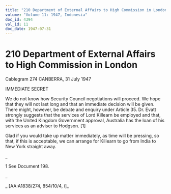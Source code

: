 ```yaml
---
title: "210 Department of External Affairs to High Commission in London"
volume: "Volume 11: 1947, Indonesia"
doc_id: 4394
vol_id: 11
doc_date: 1947-07-31
---
```


# 210 Department of External Affairs to High Commission in London

Cablegram 274 CANBERRA, 31 July 1947

IMMEDIATE SECRET

We do not know how Security Council negotiations will proceed. We hope that they will not last long and that an immediate decision will be given. There might, however, be debate and enquiry under Article 35. Dr. Evatt strongly suggests that the services of Lord Killearn be employed and that, with the United Kingdom Government approval, Australia has the loan of his services as an adviser to Hodgson. [1]

Glad if you would take up matter immediately, as time will be pressing, so that, if this is acceptable, we can arrange for Killearn to go from India to New York straight away.

_

1 See Document 198.

_

_ [AA:A1838/274, 854/10/4, i]_
